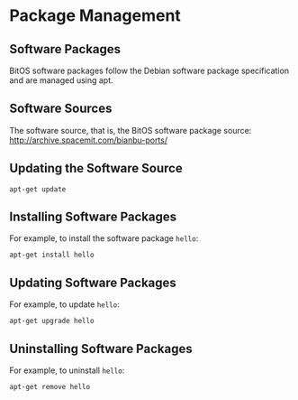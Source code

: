# Package Management
## Software Packages
BitOS software packages follow the Debian software package specification and are managed using apt.
## Software Sources
The software source, that is, the BitOS software package source: http://archive.spacemit.com/bianbu-ports/
## Updating the Software Source
```
apt-get update
```
## Installing Software Packages
For example, to install the software package `hello`:

```
apt-get install hello
```
## Updating Software Packages
For example, to update `hello`:

```
apt-get upgrade hello
```
## Uninstalling Software Packages
For example, to uninstall `hello`:

```
apt-get remove hello
```
